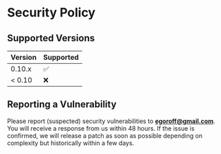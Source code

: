 # Security Policy

## Supported Versions

| Version | Supported          |
| ------- | ------------------ |
| 0.10.x   | :white_check_mark: |
| < 0.10   | :x:                |

## Reporting a Vulnerability

Please report (suspected) security vulnerabilities to
**[egoroff@gmail.com](mailto:egoroff@gmail.com)**. You will receive a response from
us within 48 hours. If the issue is confirmed, we will release a patch as soon
as possible depending on complexity but historically within a few days.
